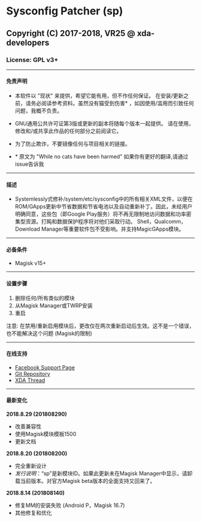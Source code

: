 # Sysconfig Patcher (sp)
## Copyright (C) 2017-2018, VR25 @ xda-developers
### License: GPL v3+



---
#### 免责声明

- 本软件以 "现状" 来提供，希望它能有用，但不作任何保证。 在安装/更新之前，请务必阅读参考资料。虽然没有猫受到伤害* ，如因使用/滥用而引致任何问题，我概不负责。
- GNU通用公共许可证第3版或更新的副本将随每个版本一起提供。 请在使用，修改和/或共享此作品的任何部分之前阅读它。
- 为了防止欺诈，不要镜像任何与项目相关的链接。

- \* 原文为 "While no cats have been harmed" 如果你有更好的翻译,请通过issue告诉我
---
#### 描述

- Systemlessly式修补/system/etc/sysconfig中的所有相关XML文件，以便在ROM/GApps更新中节省数据和节省电池以及自动重新补丁。因此，未经用户明确同意，这些包（即Google Play服务）将不再无限制地访问数据和功率密集型资源。打盹和数据保护程序将对他们采取行动。 Shell，Qualcomm，Download Manager等重要软件包不受影响。并支持MagicGApps模块。


---
#### 必备条件

- Magisk v15+



---
#### 设置步骤

1. 删除任何/所有类似的模块
2. 从Magisk Manager或TWRP安装
3. 重启

注意: 在禁用/重新启用模块后，更改仅在两次重新启动后生效。这不是一个错误，也不能解决这个问题 (Magisk的限制)



---
#### 在线支持

- [Facebook Support Page](https://facebook.com/VR25-at-xda-developers-258150974794782)
- [Git Repository](https://github.com/Magisk-Modules-Repo/sysconfig-patcher)
- [XDA Thread](https://forum.xda-developers.com/apps/magisk/module-sysconfig-patcher-t3668435)



---
#### 最新变化

**2018.8.29 (201808290)**
- 改善兼容性
- 使用Magisk模块模板1500
- 更新文档

**2018.8.20 (201808200)**
- 完全重新设计
- *发行说明*：“sp”是新模块ID。如果此更新未在Magisk Manager中显示，请卸载当前版本。对官方Magisk beta版本的全面支持又回来了。

**2018.8.14 (201808140)**
- 修复MM的安装失败 (Android P，Magisk 16.7)
- 其他修复和优化
